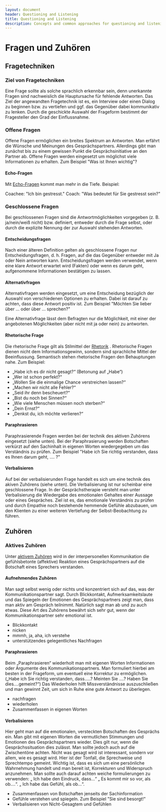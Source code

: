 ```yaml
---
layout: document
header: Questioning and Listening
title: Questioning and Listening
description: Concepts and common approaches for questioning and listening
---
```


# Fragen und Zuhören

## Fragetechniken

### Ziel von Fragetechniken

Eine Frage sollte als solche sprachlich erkennbar sein, denn unerkannte Fragen sind nachweislich die Hauptursache für fehlende Antworten. Das Ziel der angewandten Fragetechnik ist es, ein Interview oder einen Dialog zu beginnen bzw. zu vertiefen und ggf. das Gegenüber dabei kommunikativ zu lenken. Durch die geschickte Auswahl der Frageform bestimmt der Fragesteller den Grad der Einflussnahme.

### Offene Fragen

Offene Fragen ermöglichen ein breites Spektrum an Antworten. Man erfährt die Wünsche und Meinungen des Gesprächspartners. Allerdings gibt man zunächst bis zu einem gewissen Punkt die Gesprächsinitiative an den Partner ab. Offene Fragen werden eingesetzt um möglichst viele Informationen zu erhalten. Zum Beispiel "Was ist Ihnen wichtig"?

#### Echo-Fragen

Mit [Echo-Fragen](https://de.wikipedia.org/wiki/Echo-Technik) kommt man mehr in die Tiefe. Beispiel:

Coachee: "Ich bin gestresst."
Coach: "Was bedeutet für Sie gestresst sein?"

### Geschlossene Fragen

Bei geschlossenen Fragen sind die Antwortmöglichkeiten vorgegeben (z. B. ja/nein/weiß nicht) bzw. definiert, entweder durch die Frage selbst, oder durch die explizite Nennung der zur Auswahl stehenden Antworten.

#### Entscheidungsfragen

Nach einer älteren Definition gelten als geschlossene Fragen nur Entscheidungsfragen, d. h. Fragen, auf die das Gegenüber entweder mit Ja oder Nein antworten kann. Entscheidungsfragen werden verwendet, wenn eine klare Antwort erwartet wird (Fakten) oder wenn es darum geht, aufgenommene Informationen bestätigen zu lassen.

#### Alternativfragen

Alternativfragen werden eingesetzt, um eine Entscheidung bezüglich der Auswahl von verschiedenen Optionen zu erhalten. Dabei ist darauf zu achten, dass diese Antwort positiv ist. Zum Beispiel "Möchten Sie lieber über ... oder über ... sprechen?"

Eine Alternativfrage lässt dem Befragten nur die Möglichkeit, mit einer der angebotenen Möglichkeiten (aber nicht mit ja oder nein) zu antworten.

#### Rhetorische Frage

Die rhetorische Frage gilt als Stilmittel der [Rhetorik](https://de.wikipedia.org/wiki/Rhetorik) . Rhetorische Fragen dienen nicht dem Informationsgewinn, sondern sind sprachliche Mittel der Beeinflussung. Semantisch stehen rhetorische Fragen den Behauptungen nahe. Zum Beispiel:

* „Habe ich es dir nicht gesagt?“ (Betonung auf „Habe“)
* „Wer ist schon perfekt?“
* „Wollen Sie die einmalige Chance verstreichen lassen?“
* „Machen wir nicht alle Fehler?“
* „Seid ihr denn bescheuert?“
* „Bist du noch bei Sinnen?“
* „Wie viele Menschen müssen noch sterben?“
* „Dein Ernst?“
* „Denkst du, ich möchte verlieren?“

#### Paraphrasieren

Paraphrasierende Fragen werden bei der technik des aktiven Zuhörens eingesetzt (siehe unten). Bei der Paraphrasierung werden Botschaften verkürzt auf den Sachinhalt in eigenen Worten wiedergegeben um das Verständnis zu prüfen. Zum Beispiel "Habe ich Sie richtig verstanden, dass es Ihnen darum geht, .... ?"

#### Verbalisieren

Auf bei der verbalisierunden Frage handelt es sich um eine technik des akiven Zuhörens (siehe unten). Die Verbalisierung ist nur scheinbar eine geschlossene Frage. In der Gesprächstherapie versteht man unter Verbalisierung die Wiedergabe des emotionalen Gehaltes einer Aussage oder eines Gespräches. Ziel ist es, das emotionale Verständnis zu prüfen und durch Empathie noch bestehende hemmende Gefühle abzubauen, um den Klienten zu einer weiteren Vertiefung der Selbst-Beobachtung zu führen.

## Zuhören

### Aktives Zuhören

Unter [aktivem Zuhören](https://de.wikipedia.org/wiki/Aktives_Zuh%C3%B6ren) wird in der interpersonellen Kommunikation die gefühlsbetonte (affektive) Reaktion eines Gesprächspartners auf die Botschaft eines Sprechers verstanden.

#### Aufnehmendes Zuhören

Man sagt selbst wenig oder nichts und konzentriert sich auf das, was der Kommunikationspartner sagt. Durch Blickkontakt, Aufmerksamkeitslaute und das Spiegeln der Emotionen des Gesprächspartners zeigt man, dass man aktiv am Gespräch teilnimmt. Natürlich sagt man ab und zu auch etwas. Diese Art des Zuhörens bewährt sich sehr gut, wenn der Kommunikationspartner sehr emotional ist.

* Blickkontakt
* nicken
* mmmh, ja, aha, ich verstehe
* unterstützendes gelegentliches Nachfragen

#### Paraphrasieren

Beim „Paraphrasieren“ wiederholt man mit eigenen Worten Informationen oder Argumente des Kommunikationspartners. Man formuliert hierbei am besten in der Frageform, um eventuell eine Korrektur zu ermöglichen. („Habe ich Sie richtig verstanden, dass…..? Meinten Sie ….? Haben Sie dies….gemeint?“) Das Wiederholen hilft Missverständnisse auszuschließen und man gewinnt Zeit, um sich in Ruhe eine gute Antwort zu überlegen.

* nachfragen
* wiederholen
* Zusammenfassen in eigenen Worten

#### Verbalisieren

Hier geht man auf die emotionalen, versteckten Botschaften des Gesprächs ein. Man gibt mit eigenen Worten die vermutlichen Stimmungen und Emotionen des Gesprächspartners wieder. Dies gilt nur, wenn die Gesprächssituation dies zulässt. Man sollte jedoch auch auf die Zwischentöne achten. Nicht was gesagt wird ist interessant, sondern vor allem, wie es gesagt wird. Hier ist der Tonfall, die Sprechweise und Sprechtempo gemeint. Wichtig ist, dass es sich um eine persönliche Wahrnehmung handelt und man bereit ist, Korrekturen und Widerspruch anzunehmen. Man sollte auch darauf achten weiche formulierungen zu verwenden: „ Ich habe den Eindruck, dass…“ „ Es kommt mir so vor, als ob….“. „ Ich habe das Gefühl, als ob…“.


* Zusammenfassen von Botschaften jenseits der Sachinformation
* Gefühle verstehen und spiegeln. Zum Beispiel "Sie sind besorgt!"
* Verbalisieren von Nicht-Gesagtem und Gefühlen